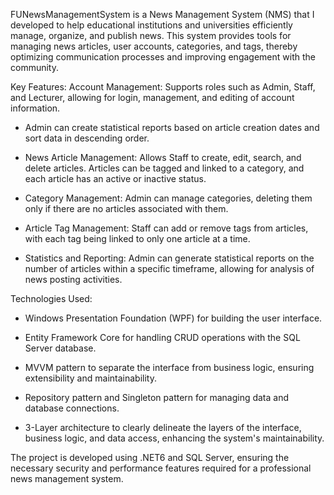 FUNewsManagementSystem is a News Management System (NMS) that I developed to help educational institutions and universities efficiently manage, organize, and publish news. This system provides tools for managing news articles, user accounts, categories, and tags, thereby optimizing communication processes and improving engagement with the community.

Key Features:
Account Management: Supports roles such as Admin, Staff, and Lecturer, allowing for login, management, and editing of account information.

- Admin can create statistical reports based on article creation dates and sort data in descending order.

- News Article Management: Allows Staff to create, edit, search, and delete articles. Articles can be tagged and linked to a category, and each article has an active or inactive status.

- Category Management: Admin can manage categories, deleting them only if there are no articles associated with them.

- Article Tag Management: Staff can add or remove tags from articles, with each tag being linked to only one article at a time.

- Statistics and Reporting: Admin can generate statistical reports on the number of articles within a specific timeframe, allowing for analysis of news posting activities.

Technologies Used:

- Windows Presentation Foundation (WPF) for building the user interface.

- Entity Framework Core for handling CRUD operations with the SQL Server database.

- MVVM pattern to separate the interface from business logic, ensuring extensibility and maintainability.

- Repository pattern and Singleton pattern for managing data and database connections.

- 3-Layer architecture to clearly delineate the layers of the interface, business logic, and data access, enhancing the system's maintainability.

The project is developed using .NET6 and SQL Server, ensuring the necessary security and performance features required for a professional news management system.